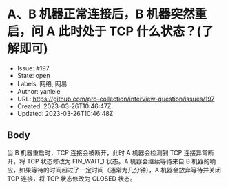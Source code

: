 # A、B 机器正常连接后，B 机器突然重启，问 A 此时处于 TCP 什么状态？(了解即可)

- Issue: #197
- State: open
- Labels: 网络, 网易
- Author: yanlele
- URL: https://github.com/pro-collection/interview-question/issues/197
- Created: 2023-03-26T10:46:47Z
- Updated: 2023-03-26T10:46:48Z

## Body

当 B 机器重启时，TCP 连接会被断开，此时 A 机器会检测到 TCP 连接异常断开，将 TCP 状态修改为 FIN\_WAIT\_1 状态。A 机器会继续等待来自 B 机器的响应，如果等待的时间超过了一定时间（通常为几分钟），A 机器会放弃等待并关闭 TCP 连接，将 TCP 状态修改为 CLOSED 状态。
